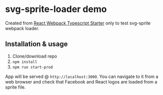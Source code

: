 # svg-sprite-loader demo
Created from [React Webpack Typescript Starter](https://github.com/vikpe/react-webpack-typescript-starter) only to test svg-sprite webpack loader.

## Installation & usage
1. Clone/download repo
2. `npm install`
3. `npm run start-prod`

App will be served @ `http://localhost:3000`. You can navigate to it from a web browser and check that Facebook and React logos are loaded from a sprite file.